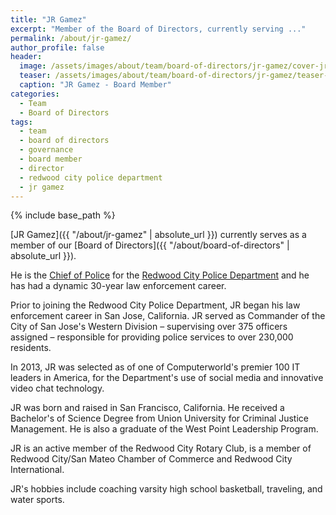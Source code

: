 ```yaml
---
title: "JR Gamez"
excerpt: "Member of the Board of Directors, currently serving ..."
permalink: /about/jr-gamez/
author_profile: false
header:
  image: /assets/images/about/team/board-of-directors/jr-gamez/cover-jr-gamez.jpg
  teaser: /assets/images/about/team/board-of-directors/jr-gamez/teaser-jr-gamez.jpg
  caption: "JR Gamez - Board Member"
categories:
  - Team
  - Board of Directors
tags:
  - team
  - board of directors
  - governance
  - board member
  - director
  - redwood city police department
  - jr gamez
---
```


{% include base_path %}

[JR Gamez]({{ "/about/jr-gamez" | absolute_url }}) currently serves as a member of our [Board of Directors]({{ "/about/board-of-directors" | absolute_url }}).

He is the [Chief of Police](http://www.redwoodcity.org/departments/police-department/the-office-of-the-chief-of-police/chief-gamez-biography) for the [Redwood City Police Department](http://www.redwoodcity.org/departments/police-department/) and he has had a dynamic 30-year law enforcement career. 

Prior to joining the Redwood City Police Department, JR began his law enforcement career in San Jose, California. JR served as Commander of the City of San Jose's Western Division – supervising over 375 officers assigned – responsible for providing police services to over 230,000 residents.

In 2013, JR was selected as of one of Computerworld's premier 100 IT leaders in America, for the Department's use of social media and innovative video chat technology.

JR was born and raised in San Francisco, California. He received a Bachelor's of Science Degree from Union University for Criminal Justice Management. He is also a graduate of the West Point Leadership Program.

JR is an active member of the Redwood City Rotary Club, is a member of Redwood City/San Mateo Chamber of Commerce and Redwood City International.

JR's hobbies include coaching varsity high school basketball, traveling, and water sports.
